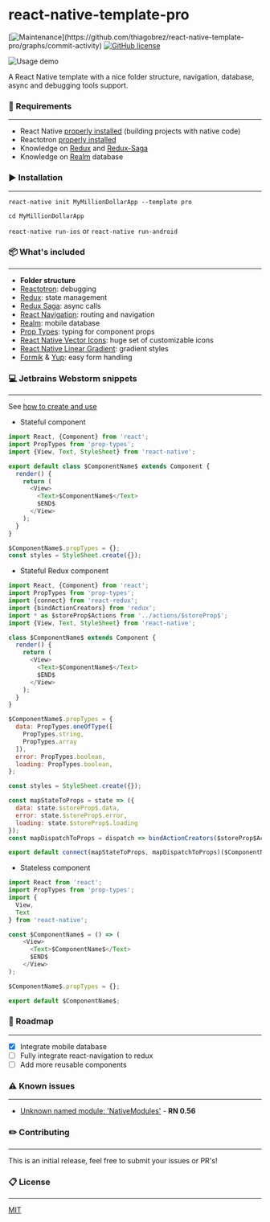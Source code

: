 # react-native-template-pro

[![Maintenance](https://img.shields.io/badge/Maintained%3F-yes-green.svg?)](https://github.com/thiagobrez/react-native-template-pro/graphs/commit-activity)
[![GitHub license](https://img.shields.io/github/license/thiagobrez/react-native-template-pro.svg)](https://github.com/thiagobrez/react-native-template-pro/blob/master/LICENSE)

![Usage demo](https://github.com/thiagobrez/react-native-template-pro/blob/master/demo.gif)

A React Native template with a nice folder structure, navigation, database, async and debugging tools support.

### :bookmark_tabs: Requirements

---

* React Native [properly installed](https://facebook.github.io/react-native/docs/getting-started.html) (building projects with native code)
* Reactotron [properly installed](https://github.com/infinitered/reactotron/blob/master/docs/installing.md)
* Knowledge on [Redux](https://redux.js.org/) and [Redux-Saga](https://github.com/redux-saga/redux-saga)
* Knowledge on [Realm](https://realm.io/docs/javascript/latest) database

### :arrow_forward: Installation

---

`react-native init MyMillionDollarApp --template pro`

`cd MyMillionDollarApp`

`react-native run-ios` or `react-native run-android` 

### :package: What's included

---

* **Folder structure**
* [Reactotron](https://github.com/infinitered/reactotron): debugging
* [Redux](https://redux.js.org/): state management
* [Redux Saga](https://github.com/redux-saga/redux-saga): async calls
* [React Navigation](https://reactnavigation.org/): routing and navigation
* [Realm](https://realm.io/docs/javascript/latest): mobile database
* [Prop Types](https://www.npmjs.com/package/prop-types): typing for component props
* [React Native Vector Icons](https://github.com/oblador/react-native-vector-icons): huge set of customizable icons
* [React Native Linear Gradient](https://github.com/react-native-community/react-native-linear-gradient): gradient styles
* [Formik](https://github.com/jaredpalmer/formik) & [Yup](https://github.com/jquense/yup): easy form handling

### :computer: Jetbrains Webstorm snippets

---

See [how to create and use](https://blog.jetbrains.com/webstorm/2018/01/using-and-creating-code-snippets/)
* Stateful component
```javascript
import React, {Component} from 'react';
import PropTypes from 'prop-types';
import {View, Text, StyleSheet} from 'react-native';

export default class $ComponentName$ extends Component {
  render() {
    return (
      <View>
        <Text>$ComponentName$</Text>
        $END$
      </View>
    );
  }
}

$ComponentName$.propTypes = {};
const styles = StyleSheet.create({});
```

* Stateful Redux component
```javascript
import React, {Component} from 'react';
import PropTypes from 'prop-types';
import {connect} from 'react-redux';
import {bindActionCreators} from 'redux';
import * as $storeProp$Actions from '../actions/$storeProp$';
import {View, Text, StyleSheet} from 'react-native';

class $ComponentName$ extends Component {
  render() {
    return (
      <View>
        <Text>$ComponentName$</Text>
        $END$
      </View>
    );
  }
}

$ComponentName$.propTypes = {
  data: PropTypes.oneOfType([
    PropTypes.string,
    PropTypes.array
  ]),
  error: PropTypes.boolean,
  loading: PropTypes.boolean,
};

const styles = StyleSheet.create({});

const mapStateToProps = state => ({
  data: state.$storeProp$.data,
  error: state.$storeProp$.error,
  loading: state.$storeProp$.loading
});
const mapDispatchToProps = dispatch => bindActionCreators($storeProp$Actions, dispatch);

export default connect(mapStateToProps, mapDispatchToProps)($ComponentName$);
```

* Stateless component
```javascript
import React from 'react';
import PropTypes from 'prop-types';
import {
  View,
  Text
} from 'react-native';

const $ComponentName$ = () => (
    <View>
      <Text>$ComponentName$</Text>
      $END$
    </View>
);

$ComponentName$.propTypes = {};

export default $ComponentName$;
```

### :pushpin: Roadmap

---

- [x] Integrate mobile database
- [ ] Fully integrate react-navigation to redux
- [ ] Add more reusable components

### :warning: Known issues

---

* [Unknown named module: 'NativeModules'](https://github.com/infinitered/reactotron/issues/724) - **RN 0.56**

### :pencil2: Contributing

---

This is an initial release, feel free to submit your issues or PR's!

### :clipboard: License

---

[MIT](https://github.com/thiagobrez/react-native-template-pro/blob/master/LICENSE)